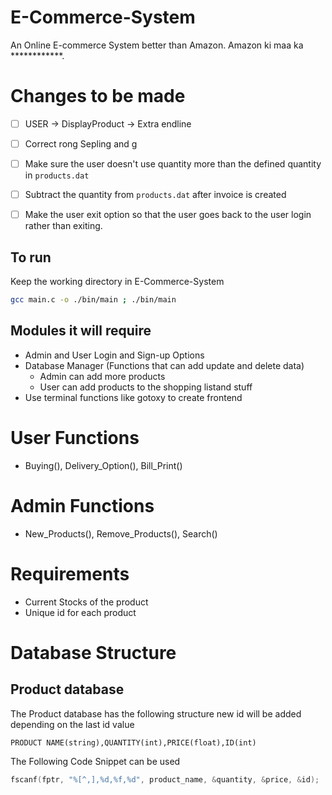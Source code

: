 # E-Commerce-System
An Online E-commerce System better than Amazon. Amazon ki maa ka ************. 

# Changes to be made

- [ ] USER -> DisplayProduct -> Extra endline
- [ ] Correct rong Sepling and g
- [ ] Make sure the user doesn't use quantity more than the defined quantity in `products.dat`
- [ ] Subtract the quantity from `products.dat` after invoice is created
- [ ] Make the user exit option so that the user goes back to the user login rather than exiting.



## To run

Keep the working directory in E-Commerce-System
``` bash
gcc main.c -o ./bin/main ; ./bin/main
```
## Modules it will require

- Admin and User Login and Sign-up Options
- Database Manager (Functions that can add update and delete data)
    - Admin can add more products
    - User can add products to the shopping listand stuff
- Use terminal functions like gotoxy to create frontend


# User Functions

- Buying(), Delivery_Option(), Bill_Print()

# Admin Functions

- New_Products(), Remove_Products(), Search()

# Requirements

- Current Stocks of the product 
- Unique id for each product

# Database Structure

## Product database

The Product database has the following structure new id will be added depending on the last id value
```
PRODUCT NAME(string),QUANTITY(int),PRICE(float),ID(int)
```
The Following Code Snippet can be used 
``` c
fscanf(fptr, "%[^,],%d,%f,%d", product_name, &quantity, &price, &id);
```

